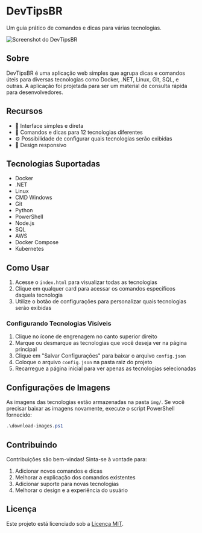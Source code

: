 # DevTipsBR

Um guia prático de comandos e dicas para várias tecnologias.

![Screenshot do DevTipsBR](https://i.imgur.com/YourScreenshot.png)

## Sobre

DevTipsBR é uma aplicação web simples que agrupa dicas e comandos úteis para diversas tecnologias como Docker, .NET, Linux, Git, SQL, e outras. A aplicação foi projetada para ser um material de consulta rápida para desenvolvedores.

## Recursos

- 🚀 Interface simples e direta
- 🔧 Comandos e dicas para 12 tecnologias diferentes
- ⚙️ Possibilidade de configurar quais tecnologias serão exibidas
- 📱 Design responsivo

## Tecnologias Suportadas

- Docker
- .NET
- Linux
- CMD Windows
- Git
- Python
- PowerShell
- Node.js
- SQL
- AWS
- Docker Compose
- Kubernetes

## Como Usar

1. Acesse o `index.html` para visualizar todas as tecnologias
2. Clique em qualquer card para acessar os comandos específicos daquela tecnologia
3. Utilize o botão de configurações para personalizar quais tecnologias serão exibidas

### Configurando Tecnologias Visíveis

1. Clique no ícone de engrenagem no canto superior direito
2. Marque ou desmarque as tecnologias que você deseja ver na página principal
3. Clique em "Salvar Configurações" para baixar o arquivo `config.json`
4. Coloque o arquivo `config.json` na pasta raiz do projeto
5. Recarregue a página inicial para ver apenas as tecnologias selecionadas

## Configurações de Imagens

As imagens das tecnologias estão armazenadas na pasta `img/`. Se você precisar baixar as imagens novamente, execute o script PowerShell fornecido:

```powershell
.\download-images.ps1
```

## Contribuindo

Contribuições são bem-vindas! Sinta-se à vontade para:

1. Adicionar novos comandos e dicas
2. Melhorar a explicação dos comandos existentes
3. Adicionar suporte para novas tecnologias
4. Melhorar o design e a experiência do usuário

## Licença

Este projeto está licenciado sob a [Licença MIT](LICENSE). 